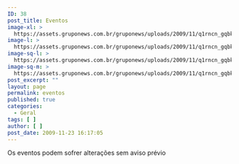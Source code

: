 ```yaml
---
ID: 38
post_title: Eventos
image-xl: >
  https://assets.gruponews.com.br/gruponews/uploads/2009/11/q1rncn_gqbk-cody-aulidge-1920x1080.jpg
image-l: >
  https://assets.gruponews.com.br/gruponews/uploads/2009/11/q1rncn_gqbk-cody-aulidge-1280x720.jpg
image-sq-l: >
  https://assets.gruponews.com.br/gruponews/uploads/2009/11/q1rncn_gqbk-cody-aulidge-1280x1280.jpg
image-sq-m: >
  https://assets.gruponews.com.br/gruponews/uploads/2009/11/q1rncn_gqbk-cody-aulidge-720x720.jpg
post_excerpt: ""
layout: page
permalink: eventos
published: true
categories:
  - Geral
tags: [ ]
author: [ ]
post_date: 2009-11-23 16:17:05
---
```

Os eventos podem sofrer alterações sem aviso prévio